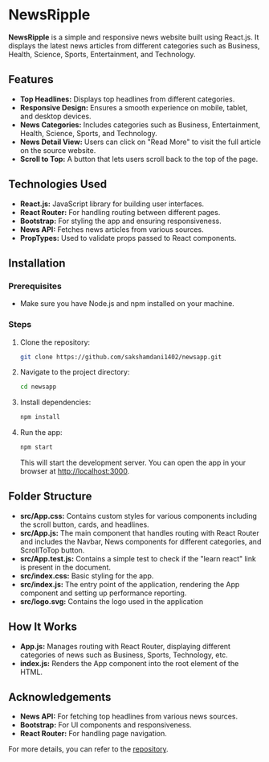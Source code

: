 # NewsRipple

**NewsRipple** is a simple and responsive news website built using React.js. It displays the latest news articles from different categories such as Business, Health, Science, Sports, Entertainment, and Technology.

## Features

- **Top Headlines:** Displays top headlines from different categories.
- **Responsive Design:** Ensures a smooth experience on mobile, tablet, and desktop devices.
- **News Categories:** Includes categories such as Business, Entertainment, Health, Science, Sports, and Technology.
- **News Detail View:** Users can click on "Read More" to visit the full article on the source website.
- **Scroll to Top:** A button that lets users scroll back to the top of the page.

## Technologies Used

- **React.js:** JavaScript library for building user interfaces.
- **React Router:** For handling routing between different pages.
- **Bootstrap:** For styling the app and ensuring responsiveness.
- **News API:** Fetches news articles from various sources.
- **PropTypes:** Used to validate props passed to React components.

## Installation

### Prerequisites
- Make sure you have Node.js and npm installed on your machine.

### Steps
1. Clone the repository:
   ```bash
   git clone https://github.com/sakshamdani1402/newsapp.git
   ```
2. Navigate to the project directory:
   ```bash
   cd newsapp
   ```
3. Install dependencies:
   ```bash
   npm install
   ```
4. Run the app:
   ```bash
   npm start
   ```
   This will start the development server. You can open the app in your browser at [http://localhost:3000](http://localhost:3000).

## Folder Structure

- **src/App.css:** Contains custom styles for various components including the scroll button, cards, and headlines.
- **src/App.js:** The main component that handles routing with React Router and includes the Navbar, News components for different categories, and ScrollToTop button.
- **src/App.test.js:** Contains a simple test to check if the "learn react" link is present in the document.
- **src/index.css:** Basic styling for the app.
- **src/index.js:** The entry point of the application, rendering the App component and setting up performance reporting.
- **src/logo.svg:** Contains the logo used in the application

## How It Works

- **App.js:** Manages routing with React Router, displaying different categories of news such as Business, Sports, Technology, etc.
- **index.js:** Renders the App component into the root element of the HTML.


## Acknowledgements

- **News API:** For fetching top headlines from various news sources.
- **Bootstrap:** For UI components and responsiveness.
- **React Router:** For handling page navigation.

For more details, you can refer to the [repository](https://github.com/sakshamdani1402/newsapp).
